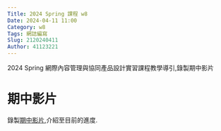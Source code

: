 ```yaml
---
Title: 2024 Spring 課程 w8
Date: 2024-04-11 11:00
Category: w8
Tags: 網誌編寫
Slug: 2120240411
Author: 41123221
---
```


2024 Spring 網際內容管理與協同產品設計實習課程教學導引,錄製期中影片

<!-- PELICAN_END_SUMMARY -->

# 期中影片
錄製<a href="https://www.youtube.com/watch?v=_5JEvOCj_AU">期中影片</a>,介紹至目前的進度.